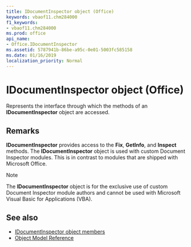 ```yaml
---
title: IDocumentInspector object (Office)
keywords: vbaof11.chm284000
f1_keywords:
- vbaof11.chm284000
ms.prod: office
api_name:
- Office.IDocumentInspector
ms.assetid: 5787941b-86be-a95c-0e01-5003fc585158
ms.date: 01/16/2019
localization_priority: Normal
---
```



# IDocumentInspector object (Office)

Represents the interface through which the methods of an **IDocumentInspector** object are accessed.


## Remarks

**IDocumentInspector** provides access to the **Fix**, **GetInfo**, and **Inspect** methods. The **IDocumentInspector** object is used with custom Document Inspector modules. This is in contrast to modules that are shipped with Microsoft Office.

> [!NOTE] 
> The **IDocumentInspector** object is for the exclusive use of custom Document Inspector module authors and cannot be used with Microsoft Visual Basic for Applications (VBA).


## See also

- [IDocumentInspector object members](overview/Library-Reference/idocumentinspector-members-office.md)
- [Object Model Reference](overview/Library-Reference/reference-object-library-reference-for-office.md)
